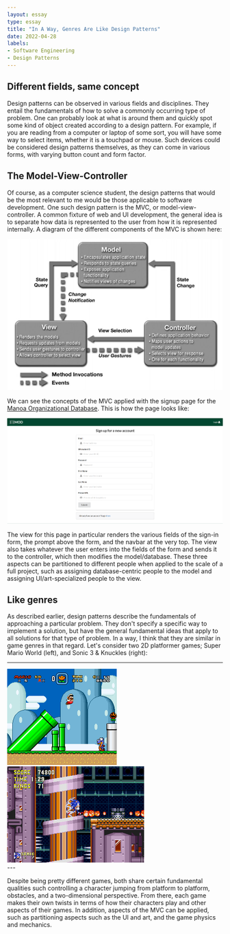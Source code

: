 ```yaml
---
layout: essay
type: essay
title: "In A Way, Genres Are Like Design Patterns"
date: 2022-04-28
labels:
- Software Engineering
- Design Patterns
---
```


## Different fields, same concept

Design patterns can be observed in various fields and disciplines. They entail the fundamentals of how to solve a commonly occurring type of problem. One can probably look at what is around them and quickly spot some kind of object created according to a design pattern. For example, if you are reading from a computer or laptop of some sort, you will have some way to select items, whether it is a touchpad or mouse. Such devices could be considered design patterns themselves, as they can come in various forms, with varying button count and form factor. 

## The Model-View-Controller

Of course, as a computer science student, the design patterns that would be the most relevant to me would be those applicable to software development. One such design pattern is the MVC, or model-view-controller. A common fixture of web and UI development, the general idea is to separate how data is represented to the user from how it is represented internally. A diagram of the different components of the MVC is shown here:

<img class="img-fluid" src="../img/oracle-mvc-implementation.jpeg">

We can see the concepts of the MVC applied with the signup page for the [Manoa Organizational Database](https://manoa-organization-database.github.io/). This is how the page looks like:

<img class="img-fluid" src="../img/sign-up-page.png">

The view for this page in particular renders the various fields of the sign-in form, the prompt above the form, and the navbar at the very top. The view also takes whatever the user enters into the fields of the form and sends it to the controller, which then modifies the model/database. These three aspects can be partitioned to different people when applied to the scale of a full project, such as assigning database-centric people to the model and assigning UI/art-specialized people to the view.

## Like genres

As described earlier, design patterns describe the fundamentals of approaching a particular problem. They don't specify a specific way to implement a solution, but have the general fundamental ideas that apply to all solutions for that type of problem. In a way, I think that they are similar in game genres in that regard. Let's consider two 2D platformer games; Super Mario World (left), and Sonic 3 & Knuckles (right):

---
<div class="text-center p-4">
  <img class="img-fluid" src="../img/SMW-screencap.png">
  <img class="img-fluid" src="../img/Flyingbattery.png">
</div>
---


Despite being pretty different games, both share certain fundamental qualities such controlling a character jumping from platform to platform, obstacles, and a two-dimensional perspective. From there, each game makes their own twists in terms of how their characters play and other aspects of their games. In addition, aspects of the MVC can be applied, such as partitioning aspects such as the UI and art, and the game physics and mechanics.


